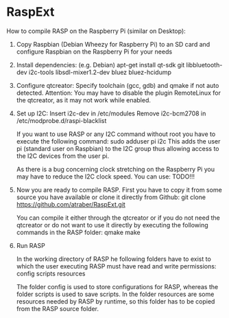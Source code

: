 RaspExt
=======

How to compile RASP on the Raspberry Pi (similar on Desktop):

1. Copy Raspbian (Debian Wheezy for Raspberry Pi) to an SD card and configure Raspbian on the Raspberry Pi for your needs

2. Install dependencies:
 (e.g. Debian) apt-get install qt-sdk git libbluetooth-dev i2c-tools libsdl-mixer1.2-dev bluez bluez-hcidump

3. Configure qtcreator:
   Specify toolchain (gcc, gdb) and qmake if not auto detected.
   Attention: You may have to disable the plugin RemoteLinux for the qtcreator, as it may not work while enabled.

4. Set up I2C:
   Insert i2c-dev in /etc/modules
   Remove i2c-bcm2708 in /etc/modprobe.d/raspi-blacklist

   If you want to use RASP or any I2C command without root you have to execute the following command:
	sudo adduser pi i2c
   This adds the user pi (standard user on Raspbian) to the I2C group thus allowing access to the I2C devices from the user pi.


   As there is a bug concerning clock stretching on the Raspberry Pi you may have to reduce the I2C clock speed.
   You can use:
     TODO!!!

5. Now you are ready to compile RASP. First you have to copy it from some source you have available or clone it directly from Github: git clone https://github.com/atraber/RaspExt.git

   You can compile it either through the qtcreator or if you do not need the qtcreator or do not want to use it directly by executing the following commands in the RASP folder:
	qmake
	make

6. Run RASP

   In the working directory of RASP he following folders have to exist to which the user executing RASP must have read and write permissions:
	config
	scripts
	resources

   The folder config is used to store configurations for RASP, whereas the folder scripts is used to save scripts.
   In the folder resources are some resources needed by RASP by runtime, so this folder has to be copied from the RASP source folder.
